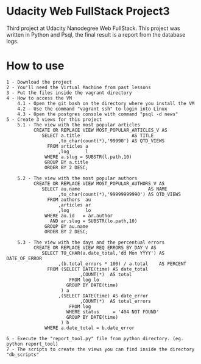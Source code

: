 # Udacity Web FullStack Project3
Third project at Udacity Nanodegree Web FullStack.
This project was written in Python and Psql, the final result is a report from the database logs. 



# How to use
    1 - Download the project
    2 - You'll need the Virtual Machine from past lessons
    3 - Put the files inside the vagrant directory
    4 - How to access the VM
        4.1 - Open the git bash on the directory where you install the VM
        4.2 - Use the command "vagrant ssh" to login into Linux
        4.3 - Open the postgres console with command "psql -d news" 
    5 - Create 3 views for this project
        5.1 - The view with the most popular articles
              CREATE OR REPLACE VIEW MOST_POPULAR_ARTICLES_V AS
                 SELECT a.title                   AS TITLE
                       ,to_char(count(*),'99990') AS QTD_VIEWS
                   FROM articles a
                       ,log      l
                  WHERE a.slug = SUBSTR(l.path,10)
                  GROUP BY a.title 
                  ORDER BY 2 DESC;

        5.2 - The view with the most popular authors
              CREATE OR REPLACE VIEW MOST_POPULAR_AUTHORS_V AS
                 SELECT au.name                         AS NAME
                       ,to_char(count(*),'99999999990') AS QTD_VIEWS
                   FROM authors  au
                       ,articles ar
                       ,log      lo
                  WHERE au.id   = ar.author
                    AND ar.slug = SUBSTR(lo.path,10)
                  GROUP BY au.name
                  ORDER BY 2 DESC;

        5.3 - The view with the days and the percentual errors
              CREATE OR REPLACE VIEW REQ_ERRORS_BY_DAY_V AS
                 SELECT TO_CHAR(a.date_total,'dd Mon YYYY') AS DATE_OF_ERROR
                       ,(b.total_errors * 100) / a.total    AS PERCENT   
                   FROM (SELECT DATE(time) AS date_total 
                               ,COUNT(*)  AS total
                           FROM log lo
                          GROUP BY DATE(time)
		                ) a 
	                   ,(SELECT DATE(time) AS date_error 
                               ,COUNT(*)  AS total_errors
                           FROM log
                          WHERE status     = '404 NOT FOUND'           
                          GROUP BY DATE(time)
		                ) b		
                  WHERE a.date_total = b.date_error

    6 - Execute the "report_tool.py" file from python directory. (eg. python report_tool)
    7 - The scripts to create the views you can find inside the directory "db_scripts"

